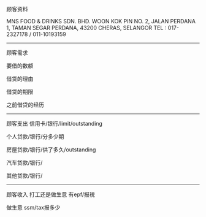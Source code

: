 顾客资料

MNS FOOD & DRINKS SDN. BHD. WOON KOK PIN NO. 2, JALAN PERDANA 1, TAMAN SEGAR PERDANA, 43200 CHERAS, SELANGOR TEL : 017-2327178 / 011-10193159

-----------------
顾客需求


要借的数额

借贷的理由

借贷的期限

之前借贷的经历


--------------
顾客支出
信用卡/银行/limit/outstanding


个人贷款/银行/分多少期

房屋贷款/银行/供了多久/outstanding

汽车贷款/银行/


其他贷款/银行/

-----------
顾客收入
打工还是做生意
有epf/报税

做生意 ssm/tax报多少

